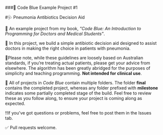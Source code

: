 ###🏥 Code Blue Example Project #1

#🩺 Pneumonia Antibiotics Decision Aid

📖 An example project from my book, *"Code Blue: An Introduction to Programming for Doctors and Medical Students"*.

💊 In this project, we build a simple antibiotic decision aid designed to assist doctors in making the right choice in patients with pneumonia.

🙅‍Please note, while these guidelines are loosely based on Australian standards, if you’re treating actual patients, please get your advice from elsewhere. The algorithm has been greatly abridged for the purposes of simplicity and teaching programming. **Not intended for clinical use**.

📁 All of projects in *Code Blue* contain multiple folders. The folder **final** contains the completed project, whereas any folder prefixed with **milestone** indicates some partially completed stage of the build. Feel free to review these as you follow along, to ensure your project is coming along as expected. 

‼️If you've got questions or problems, feel free to post them in the Issues tab.

✅ Pull requests welcome.
